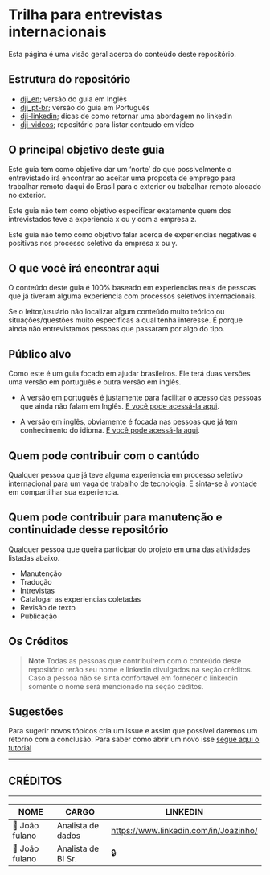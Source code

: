 # Trilha para entrevistas internacionais

Esta página é uma visão geral acerca do conteúdo deste repositório.

## Estrutura do repositório

- [dji_en](https://github.com/ac-gomes/job-interview/blob/master/dji_en/data-job-interview_en.md); versão do guia em Inglês
- [dji_pt-br](https://github.com/ac-gomes/job-interview/blob/master/dji_pt-br/data-job-interview_pt-br.md); versão do guia em Português
- [dji-linkedin](https://github.com/ac-gomes/job-interview/blob/master/dji-linkedin/README.md); dicas de como retornar uma abordagem no linkedin
- [dji-videos](https://github.com/ac-gomes/job-interview/tree/master/dji-videos); repositório para listar conteudo em video

## O principal objetivo deste guia

Este guia tem como objetivo dar um ‘norte’ do que possivelmente o entrevistado irá encontrar ao aceitar uma proposta de emprego para trabalhar remoto daqui do Brasil para o exterior ou trabalhar remoto alocado no exterior.

Este guia não tem como objetivo especificar exatamente quem dos intrevistados teve a experiencia x ou y com a empresa z.

Este guia não temo como objetivo falar acerca de experiencias negativas e positivas nos processo seletivo da empresa x ou y.

## O que você irá encontrar aqui

O conteúdo deste guia é 100% baseado em experiencias reais de pessoas que já tiveram alguma experiencia com processos seletivos internacionais.

Se o leitor/usuário não localizar algum conteúdo muito teórico ou situações/questões muito especificas a qual tenha interesse. É porque ainda não entrevistamos pessoas que passaram por algo do tipo.

## Público alvo

Como este é um guia focado em ajudar brasileiros. Ele terá duas versões uma versão em português e outra versão em inglês.

- A versão em português é justamente para facilitar o acesso das pessoas que ainda não falam em Inglês. [E você pode acessá-la aqui](https://github.com/ac-gomes/job-interview/blob/master/dji_pt-br/data-job-interview_pt-br.md).

- A versão em inglês, obviamente é focada nas pessoas que já tem conhecimento do idioma. [E você pode acessá-la aqui](https://github.com/ac-gomes/job-interview/blob/master/dji_en/data-job-interview_en.md).

## Quem pode contribuir com o cantúdo

Qualquer pessoa que já teve alguma experiencia em processo seletivo internacional para um vaga de trabalho de tecnologia. E sinta-se à vontade em compartilhar sua experiencia.

## Quem pode contribuir para manutenção e continuidade desse repositório

Qualquer pessoa que queira participar do projeto em uma das atividades listadas abaixo.

- Manutenção
- Tradução
- Intrevistas
- Catalogar as experiencias coletadas
- Revisão de texto
- Publicação

## Os Créditos
>
> **Note**
> Todas as pessoas que contribuírem com o conteúdo deste repositório terão seu nome e linkedin divulgados na seção créditos. Caso a pessoa não se sinta confortavel em fornecer o linkerdin somente o nome será mencionado na seção céditos.

## Sugestões

Para sugerir novos tópicos cria um issue e assim que possível daremos um retorno com a conclusão.
Para saber como abrir um novo isse [segue aqui o tutorial](https://docs.github.com/pt/issues/tracking-your-work-with-issues/creating-an-issue)

-----
## CRÉDITOS
-----

NOME                              | CARGO               | LINKEDIN                                    |
----------------------------------| ------------------- | --------------------------------------------|
:1st_place_medal: João fulano     | Analista de dados   |<https://www.linkedin.com/in/Joazinho/> |
:1st_place_medal: João fulano     | Analista de BI Sr.  |:lock:                                       |
